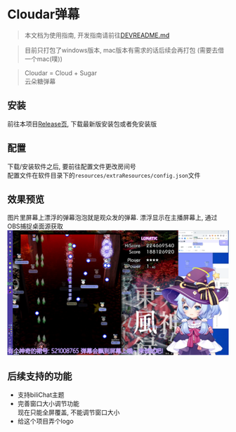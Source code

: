 # Cloudar弹幕
> 本文档为使用指南, 开发指南请前往[DEVREADME.md](./DEVREADME.md)  

> 目前只打包了windows版本, mac版本有需求的话后续会再打包 (需要去借一个mac(噗))    

> Cloudar = Cloud + Sugar  
> 云朵糖弹幕  

## 安装
前往本项目[Release页](https://github.com/qri-projects/cloudar-electron/releases), 下载最新版安装包或者免安装版  

## 配置
下载/安装软件之后, 要前往配置文件更改房间号  
配置文件在软件目录下的```resources/extraResources/config.json```文件  

## 效果预览
图片里屏幕上漂浮的弹幕泡泡就是观众发的弹幕. 漂浮显示在主播屏幕上, 通过OBS捕捉桌面源获取  
![](./doc/preview.png)  

## 后续支持的功能
- 支持biliChat主题  
- 完善窗口大小调节功能  
  现在只能全屏覆盖, 不能调节窗口大小
- 给这个项目弄个logo
